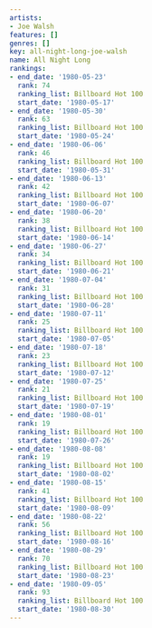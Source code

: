 ```yaml
---
artists:
- Joe Walsh
features: []
genres: []
key: all-night-long-joe-walsh
name: All Night Long
rankings:
- end_date: '1980-05-23'
  rank: 74
  ranking_list: Billboard Hot 100
  start_date: '1980-05-17'
- end_date: '1980-05-30'
  rank: 63
  ranking_list: Billboard Hot 100
  start_date: '1980-05-24'
- end_date: '1980-06-06'
  rank: 46
  ranking_list: Billboard Hot 100
  start_date: '1980-05-31'
- end_date: '1980-06-13'
  rank: 42
  ranking_list: Billboard Hot 100
  start_date: '1980-06-07'
- end_date: '1980-06-20'
  rank: 38
  ranking_list: Billboard Hot 100
  start_date: '1980-06-14'
- end_date: '1980-06-27'
  rank: 34
  ranking_list: Billboard Hot 100
  start_date: '1980-06-21'
- end_date: '1980-07-04'
  rank: 31
  ranking_list: Billboard Hot 100
  start_date: '1980-06-28'
- end_date: '1980-07-11'
  rank: 25
  ranking_list: Billboard Hot 100
  start_date: '1980-07-05'
- end_date: '1980-07-18'
  rank: 23
  ranking_list: Billboard Hot 100
  start_date: '1980-07-12'
- end_date: '1980-07-25'
  rank: 21
  ranking_list: Billboard Hot 100
  start_date: '1980-07-19'
- end_date: '1980-08-01'
  rank: 19
  ranking_list: Billboard Hot 100
  start_date: '1980-07-26'
- end_date: '1980-08-08'
  rank: 19
  ranking_list: Billboard Hot 100
  start_date: '1980-08-02'
- end_date: '1980-08-15'
  rank: 41
  ranking_list: Billboard Hot 100
  start_date: '1980-08-09'
- end_date: '1980-08-22'
  rank: 56
  ranking_list: Billboard Hot 100
  start_date: '1980-08-16'
- end_date: '1980-08-29'
  rank: 70
  ranking_list: Billboard Hot 100
  start_date: '1980-08-23'
- end_date: '1980-09-05'
  rank: 93
  ranking_list: Billboard Hot 100
  start_date: '1980-08-30'
---
```


